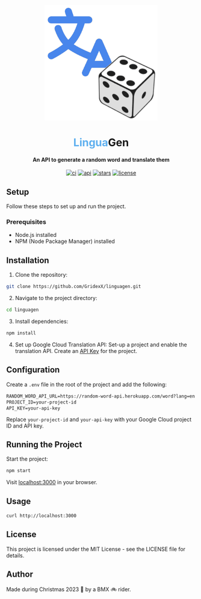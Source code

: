 <div align="center">
<img src="./assets/logo.png" width="300">
<h1 >
  <span style="color:#5FB0EF">Lingua</span>Gen
</h1>
<h4>
An API to generate a random word and translate them
</h4>
<a href="https://github.com/GridexX/linguagen/actions"><img src="https://img.shields.io/github/actions/workflow/status/GridexX/linguagen/ci.yml?label=build&logo=github&style=flat" alt="ci"></a>
  <a href="https://linguagen.gridexx.fr"><img src="https://therealsujitk-vercel-badge.vercel.app/?app=linguagen" alt="api"></a>
  <a href="https://github.com/GridexX/linguagen"><img src="https://img.shields.io/github/stars/GridexX/linguagen.svg?style=flat" alt="stars"></a>
  <a href="https://github.com/GridexX/linguagen"><img src="https://img.shields.io/github/license/GridexX/linguagen.svg?style=flat" alt="license"></a>
</div>

## Setup

Follow these steps to set up and run the project.

### Prerequisites

- Node.js installed
- NPM (Node Package Manager) installed

## Installation

1. Clone the repository:

```bash
git clone https://github.com/GridexX/linguagen.git
```

2. Navigate to the project directory:
```bash
cd linguagen
```

3. Install dependencies:
```bash
npm install
```

4. Set up Google Cloud Translation API:
    Set-up a project and enable the translation API.
    Create an [API Key](https://cloud.google.com/api-keys/docs/create-manage-api-keys) for the project.

## Configuration

Create a `.env` file in the root of the project and add the following:

```env
RANDOM_WORD_API_URL=https://random-word-api.herokuapp.com/word?lang=en
PROJECT_ID=your-project-id
API_KEY=your-api-key
```

Replace `your-project-id` and `your-api-key` with your Google Cloud project ID and API key.

## Running the Project

Start the project:

```bash
npm start
```

Visit [localhost:3000](http://localhost:3000) in your browser.

## Usage

```bash
curl http://localhost:3000
```

## License

This project is licensed under the MIT License - see the LICENSE file for details.

## Author

Made during Christmas 2023 🎄 by a BMX 🚲 rider.
